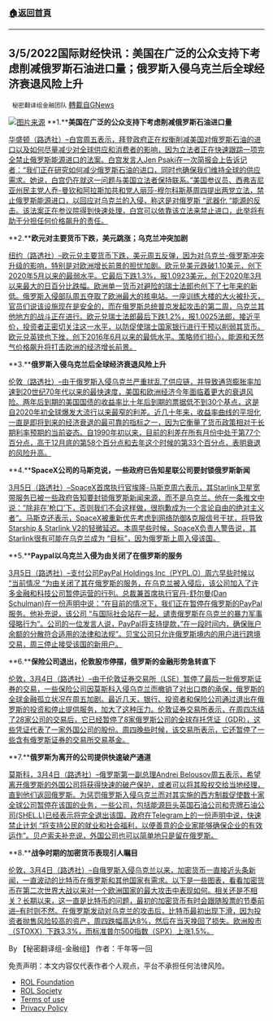 ###  [:house:返回首頁](https://github.com/ourhimalayas/txt)
---


## 3/5/2022国际财经快讯：美国在广泛的公众支持下考虑削减俄罗斯石油进口量；俄罗斯入侵乌克兰后全球经济衰退风险上升
` 秘密翻译组金融团队` [轉載自GNews](https://gnews.org/zh-hans/2110850/)

![](https://assets.gnews.org/wp-content/uploads/2022/03/图片1-35.png)[图片来源](https://dzm0ugdauank9.cloudfront.net)
**1.****美国在广泛的公众支持下考虑削减俄罗斯石油进口量**

[华盛顿（路透社）–白宫周五表示，拜登政府正在权衡削减美国对俄罗斯石油的进口以及如何尽量减少对全球供应和消费者的影响，因为立法者正在快速跟踪一项完全禁止俄罗斯能源进口的法案。白宫发言人Jen Psaki在一次简报会上告诉记者：“我们正在研究如何减少俄罗斯石油的进口，同时也确保我们维持全球的供应需求。她说，白宫仍在就这一问题与美国立法者保持联系。”美国参议员、西弗吉尼亚州民主党人乔-曼钦和阿拉斯加共和党人丽莎-穆尔科斯基周四提出两党立法，禁止俄罗斯能源进口，以回应对乌克兰的入侵，称这是对俄罗斯 “武器化 “能源的反击。该法案正在参议院得到快速处理，白宫可以依靠该立法来禁止进口，此举将有助于分担任何价格飙升的责任。](https://www.oann.com/u-s-weighs-cutting-russian-oil-imports-amid-broad-public-support/)

**2.****欧元对主要货币下跌，美元跳涨；乌克兰冲突加剧**

[纽约（路透社）–欧元兑主要货币下跌，美元周五反弹，因为对乌克兰-俄罗斯冲突升级的影响，特别是对欧洲增长前景的担忧加剧。欧元兑美元跌破1.10美元，创下2020年5月以来的最弱水平。它最后下跌1.3%，报1.0923美元，创下2020年3月以来最大的日百分比跌幅。欧洲单一货币对避险的瑞士法郎也创下了七年来的新低。俄罗斯入侵部队周五夺取了欧洲最大的核电站。一座训练大楼的大火被扑灭，官员们说该设施现在是安全的，而在俄罗斯总统普京发起攻击的第二周，乌克兰其他地方的战斗正在进行。欧元兑瑞士法郎最后下跌1.2%，报1.0025法郎，接近平价，投资者正密切关注这一水平，以防促使瑞士国家银行进行干预以削弱其货币。欧元兑英镑也下挫，创下2016年6月以来的最低水平。策略师们担心，能源和天然气价格飙升将打击欧洲的经济增长前景。](https://www.oann.com/euro-tumbles-further-after-news-of-fire-at-ukrainian-nuclear-plant/)

**3.****俄罗斯入侵乌克兰后全球经济衰退风险上升**

[伦敦（路透社）–由于俄罗斯入侵乌克兰严重扰乱了供应链，并导致通货膨胀率加速到20世纪70年代以来的最快速度，美国和欧洲经济今年面临着更大的衰退风险。两年后到期的美国国债的收益率比十年后到期的票据低不到30个基点，这是自2020年初全球爆发大流行以来最窄的利差。近几十年来，收益率曲线的平坦化一直是即将到来的经济衰退的最可靠的指标之一，因为它衡量了货币政策相对于长期利率预期的当前姿态。自1990年初以来，目前的利差在所有月份中处于第77个百分点，高于12月底的第58个百分点和去年这个时候的第33个百分点，表明衰退的风险升高。](https://www.oann.com/column-global-recession-risks-rise-after-russia-invades-ukraine-kemp/)

**4.****SpaceX公司的马斯克说，一些政府已告知星联公司要封锁俄罗斯新闻**

[3月5日（路透社）–SpaceX首席执行官埃隆-马斯克周六表示，其Starlink卫星宽带服务已被一些政府告知要封锁俄罗斯新闻来源，而不是乌克兰。他在一条推文中说：”除非在’枪口’下，否则我们不会这样做，很抱歉成为一个言论自由的绝对主义者”。马斯克还表示，SpaceX被重新优先考虑到网络防御&克服信号干扰，将导致Starship & Starlink V2的轻微延迟。本周早些时候，SpaceX负责人警告说，其Starlink很有可能在乌克兰成为 “目标”，因为俄罗斯上周入侵该国。](https://www.reuters.com/business/media-telecom/spacexs-musk-says-starlink-has-been-told-by-some-governments-block-russian-news-2022-03-05/)

**5.****Paypal以乌克兰入侵为由关闭了在俄罗斯的服务**

[3月5日（路透社）–支付公司PayPal Holdings Inc（PYPL.O）周六早些时候以 “当前情况 “为由关闭了其在俄罗斯的服务，在乌克兰被入侵后，该公司加入了许多金融和科技公司暂停运营的行列。总裁兼首席执行官丹-舒尔曼(Dan Schulman)在一份声明中说：”在目前的情况下，我们正在暂停在俄罗斯的PayPal服务。他补充说，该公司 “与国际社会站在一起，谴责俄罗斯在乌克兰的暴力军事侵略行为”。公司的一位发言人说，PayPal将支持提款，”在一段时间内，确保账户余额的分散符合适用的法律和法规”。贝宝公司只允许俄罗斯境内的用户进行跨境交易，周三停止接受该国的新用户。](https://www.reuters.com/business/paypal-shuts-down-its-services-russia-citing-ukraine-aggression-2022-03-05/)

**6.****保险公司退出，伦敦股市停摆，俄罗斯的金融形势急转直下**

[伦敦，3月4日（路透社）–由于伦敦证券交易所（LSE）暂停了最后一批俄罗斯证券的交易，一些保险公司因莫斯科入侵乌克兰而撤销了对出口商的承保，俄罗斯的全球金融孤立状况在周五加剧。最近几天，银行、投资者和保险公司通过退出在俄罗斯的投资和停止提供服务，加大了这种压力。伦敦证券交易所表示，在周四冻结了28家公司的交易后，它已经暂停了8家俄罗斯公司的全球存托凭证（GDR），这些凭证代表了一家外国公司的股份。周四晚些时候，该交易所表示，它还暂停了一些含有俄罗斯证券的交易所交易基金。](https://www.reuters.com/markets/europe/financial-screws-turned-russia-insurers-exit-london-stocks-halted-2022-03-04/)

**7.****俄罗斯为离开的公司提供快速破产通道**

[莫斯科，3月4日（路透社）–俄罗斯第一副总理Andrei Belousov周五表示，希望离开俄罗斯的外国公司将获得快速的破产保护，或者可以将其股权交给当地经理，直到他们返回俄罗斯。为惩罚俄罗斯入侵乌克兰而对其实施的西方制裁促使数十家全球公司暂停在该国的业务，一些公司，包括能源巨头英国石油公司和壳牌石油公司(SHEL.L)已经表示将完全退出该国。政府在Telegram上的一份声明中说，快速禁止计划 “将支持公民的就业和社会福利，以便善意的企业家能够确保企业的有效运作”。贝卢索夫补充说，外国公司也可以简单地只是留在俄罗斯。](https://www.reuters.com/business/finance/russia-offers-fast-track-bankruptcy-departing-companies-2022-03-04/)

**8.****战争时期的加密货币表现引人瞩目**

[伦敦，3月4日（路透社）–自俄罗斯入侵乌克兰以来，加密货币一直接近头条新闻，一直波动的比特币在俄罗斯和其他国家有需求。以下是一些图表，看看加密货币在第二次世界大战以来对一个欧洲国家的最大攻击中表现如何。相关还是不相关？长期以来，这一直是比特币的问题，最初的加密货币有时会跟随股票的节奏前进–有时则不然。在俄罗斯发动对乌克兰的攻击后，比特币最初出现下滑，因为投资者抛售风险较高的资产，周四跌幅高达8%，然后在当天挽回了损失。欧洲股市（STOXX）下跌3.3%，而标准普尔500指数（SPX）上涨1.5%。](https://www.reuters.com/technology/cryptocurrencies-time-war-2022-03-04/)

By 【秘密翻译组-金融组】
作者：千年等一回

 

免责声明：本文内容仅代表作者个人观点，平台不承担任何法律风险。

- [ROL Foundation](https://rolfoundation.org/)
- [ROL Society](https://rolsociety.org/)
- [Terms of use](https://gnews.org/terms-of-use-3/)
- [Privacy Policy](https://gnews.org/privacy-policy/)
